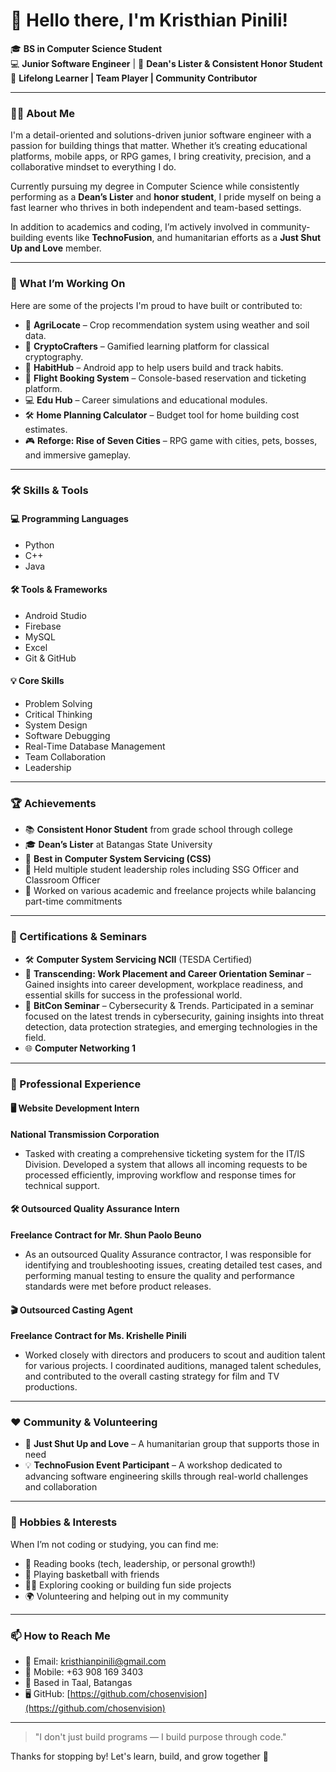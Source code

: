 # 👋 Hello there, I'm Kristhian Pinili!

🎓 **BS in Computer Science Student**  
💻 **Junior Software Engineer** | 🎯 **Dean's Lister & Consistent Honor Student**  
🌱 **Lifelong Learner | Team Player | Community Contributor**

---

### 👨‍💻 About Me

I'm a detail-oriented and solutions-driven junior software engineer with a passion for building things that matter. Whether it’s creating educational platforms, mobile apps, or RPG games, I bring creativity, precision, and a collaborative mindset to everything I do. 

Currently pursuing my degree in Computer Science while consistently performing as a **Dean’s Lister** and **honor student**, I pride myself on being a fast learner who thrives in both independent and team-based settings.

In addition to academics and coding, I’m actively involved in community-building events like **TechnoFusion**, and humanitarian efforts as a **Just Shut Up and Love** member.

---

### 🚀 What I’m Working On

Here are some of the projects I'm proud to have built or contributed to:

- 🌾 **AgriLocate** – Crop recommendation system using weather and soil data.
- 🧩 **CryptoCrafters** – Gamified learning platform for classical cryptography.
- 📱 **HabitHub** – Android app to help users build and track habits.
- 🧳 **Flight Booking System** – Console-based reservation and ticketing platform.
- 💻 **Edu Hub** – Career simulations and educational modules.
- 🛠 **Home Planning Calculator** – Budget tool for home building cost estimates.
- 🎮 **Reforge: Rise of Seven Cities** – RPG game with cities, pets, bosses, and immersive gameplay.

---

### 🛠️ Skills & Tools

#### 💻 Programming Languages
- Python  
- C++  
- Java  

#### 🛠️ Tools & Frameworks
- Android Studio  
- Firebase  
- MySQL  
- Excel  
- Git & GitHub  

#### 💡 Core Skills
- Problem Solving  
- Critical Thinking  
- System Design  
- Software Debugging  
- Real-Time Database Management  
- Team Collaboration  
- Leadership  

---

### 🏆 Achievements

- 📚 **Consistent Honor Student** from grade school through college  
- 🎓 **Dean’s Lister** at Batangas State University  
- 🥇 **Best in Computer System Servicing (CSS)**  
- 👥 Held multiple student leadership roles including SSG Officer and Classroom Officer  
- 💼 Worked on various academic and freelance projects while balancing part-time commitments  

---

### 📜 Certifications & Seminars

- 🛠 **Computer System Servicing NCII** (TESDA Certified)  
- 🧭 **Transcending: Work Placement and Career Orientation Seminar** – Gained insights into career development, workplace readiness, and essential skills for success in the professional world.  
- 🔐 **BitCon Seminar** – Cybersecurity & Trends. Participated in a seminar focused on the latest trends in cybersecurity, gaining insights into threat detection, data protection strategies, and emerging technologies in the field.  
- 🌐 **Computer Networking 1**  

---

### 💼 Professional Experience

#### 🖥 **Website Development Intern**  
**National Transmission Corporation**  
- Tasked with creating a comprehensive ticketing system for the IT/IS Division. Developed a system that allows all incoming requests to be processed efficiently, improving workflow and response times for technical support.

#### 🛠 **Outsourced Quality Assurance Intern**  
**Freelance Contract for Mr. Shun Paolo Beuno**  
- As an outsourced Quality Assurance contractor, I was responsible for identifying and troubleshooting issues, creating detailed test cases, and performing manual testing to ensure the quality and performance standards were met before product releases.

#### 🎬 **Outsourced Casting Agent**  
**Freelance Contract for Ms. Krishelle Pinili**  
- Worked closely with directors and producers to scout and audition talent for various projects. I coordinated auditions, managed talent schedules, and contributed to the overall casting strategy for film and TV productions.

---

### ❤️ Community & Volunteering

- 🤝 **Just Shut Up and Love** – A humanitarian group that supports those in need  
- 💡 **TechnoFusion Event Participant** – A workshop dedicated to advancing software engineering skills through real-world challenges and collaboration  

---

### 🎯 Hobbies & Interests

When I’m not coding or studying, you can find me:

- 📖 Reading books (tech, leadership, or personal growth!)  
- 🏀 Playing basketball with friends  
- 🧑‍🍳 Exploring cooking or building fun side projects  
- 🌍 Volunteering and helping out in my community

---

### 📫 How to Reach Me

- 📧 Email: [kristhianpinili@gmail.com](mailto:kristhianpinili@gmail.com)  
- 📱 Mobile: +63 908 169 3403  
- 📍 Based in Taal, Batangas  
- 🖥 GitHub: [https://github.com/chosenvision](https://github.com/chosenvision) 

---

> "I don't just build programs — I build purpose through code."

Thanks for stopping by! Let's learn, build, and grow together 🚀
